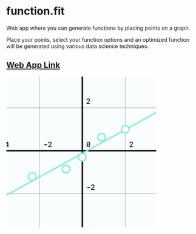 # function.fit

Web app where you can generate functions by placing points on a graph.

Place your points, select your function options and an optimized function will be generated using various data science techniques.

## [Web App Link](https://codepen.io/oscarsaharoy/full/eYggrme)

![demo](https://github.com/OscarSaharoy/functionfit/blob/master/gif.gif)
